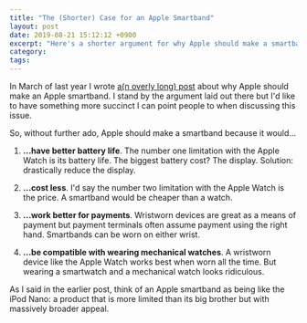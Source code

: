 ```yaml
---
title: "The (Shorter) Case for an Apple Smartband"
layout: post
date: 2019-08-21 15:12:12 +0900
excerpt: "Here's a shorter argument for why Apple should make a smartband."
category: 
tags: 
---
```


In March of last year I wrote [a(n overly long) post][op] about why Apple should make an Apple smartband. I stand by the argument laid out there but I'd like to have something more succinct I can point people to when discussing this issue.

[op]: https://articles.inqk.net/2018/03/08/apple-smartband.html "The post titled 'The Case for an Apple Smartband'"

So, without further ado, Apple should make a smartband because it would...

1. **...have better battery life**. The number one limitation with the Apple Watch is its battery life. The biggest battery cost? The display. Solution: drastically reduce the display.

2. **...cost less**. I'd say the number two limitation with the Apple Watch is the price. A smartband would be cheaper than a watch.

3. **...work better for payments**. Wristworn devices are great as a means of payment but payment terminals often assume payment using the right hand. Smartbands can be worn on either wrist.

4. **...be compatible with wearing mechanical watches**. A wristworn device like the Apple Watch works best when worn all the time. But wearing a smartwatch and a mechanical watch looks ridiculous.

As I said in the earlier post, think of an Apple smartband as being like the iPod Nano: a product that is more limited than its big brother but with massively broader appeal.